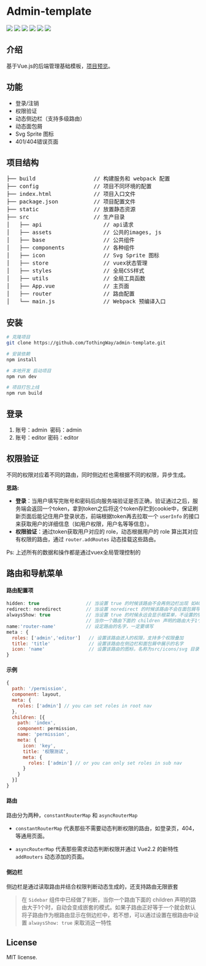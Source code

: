 # Admin-template

<div>
  <img src="https://img.shields.io/badge/vue-v2.5.2-blue.svg"/>
  <img src="https://img.shields.io/badge/vue--router-v3.0.1-blue.svg"/>
  <img src="https://img.shields.io/badge/vuex-v3.0.1-blue.svg"/>
  <img src="https://img.shields.io/badge/axios-0.18.0-blue.svg"/>
  <img src="https://img.shields.io/badge/element--ui-v2.2.2-blue.svg"/>
  <img src="https://img.shields.io/badge/license-MIT-green.svg"/>
</div>

## 介绍
基于Vue.js的后端管理基础模板，[项目预览](http://www.tothingway.me/admin/#/login)。

## 功能

* 登录/注销
* 权限验证  
* 动态侧边栏（支持多级路由）
* 动态面包屑
* Svg Sprite 图标
* 401/404错误页面

## 项目结构

<pre>
├── build                  // 构建服务和 webpack 配置
├── config                 // 项目不同环境的配置
├── index.html             // 项目入口文件
├── package.json           // 项目配置文件
├── static                 // 放置静态资源
├── src                    // 生产目录
│   ├── api                   // api请求
│   ├── assets                // 公共的images, js
│   ├── base                  // 公共组件
│   ├── components            // 各种组件
│   ├── icon                  // Svg Sprite 图标
│   ├── store                 // vuex状态管理
│   ├── styles                // 全局CSS样式
│   ├── utils                 // 全局工具函数
│   ├── App.vue               // 主页面
│   ├── router                // 路由配置
│   └── main.js               // Webpack 预编译入口
</pre>

## 安装

``` bash
# 克隆项目
git clone https://github.com/TothingWay/admin-template.git

# 安装依赖
npm install

# 本地开发 启动项目
npm run dev

# 项目打包上线
npm run build
```
## 登录

1. 账号：admin  密码：admin
2. 账号：editor 密码：editor

## 权限验证

不同的权限对应着不同的路由，同时侧边栏也需根据不同的权限，异步生成。

**思路:**

* **登录**：当用户填写完账号和密码后向服务端验证是否正确，验证通过之后，服务端会返回一个token，拿到token之后将这个token存贮到cookie中，保证刷新页面后能记住用户登录状态，前端根据token再去拉取一个 `userInfo` 的接口来获取用户的详细信息（如用户权限，用户名等等信息）。
* **权限验证**：通过token获取用户对应的 role，动态根据用户的 role 算出其对应有权限的路由，通过 `router.addRoutes` 动态挂载这些路由。

Ps: 上述所有的数据和操作都是通过vuex全局管理控制的

## 路由和导航菜单

#### 路由配置项

```javascript
hidden: true                 // 当设置 true 的时候该路由不会再侧边栏出现 如401，login等页面(默认 false)
redirect: noredirect         // 当设置 noredirect 的时候该路由不会在面包屑导航中出现
alwaysShow: true             // 当设置 true 的时候永远会显示根菜单，不设置的情况下只有当子路由个数大于一个时才会显示根菜单
                             // 当你一个路由下面的 children 声明的路由大于1个时，自动会变成嵌套的模式。只有一个时会将那个子路由当做根路由
name:'router-name'           // 设定路由的名字，一定要填写
meta : {
  roles: ['admin','editor']   // 设置该路由进入的权限，支持多个权限叠加
  title: 'title'              // 设置该路由在侧边栏和面包屑中展示的名字
  icon: 'name'                // 设置该路由的图标，名称为src/icons/svg 目录下的svg图标名称
}
```

#### 示例

```javascript
{
  path: '/permission',
  component: layout,
  meta: {
    roles: ['admin'] // you can set roles in root nav
  },
  children: [{
    path: 'index',
    component: permission,
    name: 'permission',
    meta: {
      icon: 'key',
      title: '权限测试',
      meta: {
        roles: ['admin'] // or you can only set roles in sub nav
      }
    }
  }]
}
```

#### 路由
路由分为两种，`constantRouterMap` 和 `asyncRouterMap`

* `constantRouterMap` 代表那些不需要动态判断权限的路由，如登录页，404，等通用页面。

* `asyncRouterMap` 代表那些需求动态判断权限并通过 Vue2.2 的新特性 `addRouters` 动态添加的页面。

#### 侧边栏
侧边栏是通过读取路由并结合权限判断动态生成的，还支持路由无限嵌套

> 在 `Sidebar` 组件中已经做了判断，当你一个路由下面的 children 声明的路由大于1个时，自动会变成嵌套的模式。如果子路由正好等于一个就会默认将子路由作为根路由显示在侧边栏中，若不想，可以通过设置在根路由中设置 `alwaysShow: true` 来取消这一特性

## License
MIT license.


